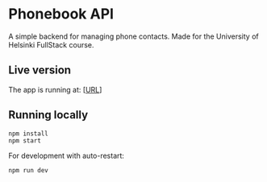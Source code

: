 # Phonebook API

A simple backend for managing phone contacts. Made for the University of Helsinki FullStack course.

## Live version

The app is running at: [[URL](https://phonebook-backend-deploy-xkz7.onrender.com)]

## Running locally

```
npm install
npm start
```

For development with auto-restart:

```
npm run dev
```
